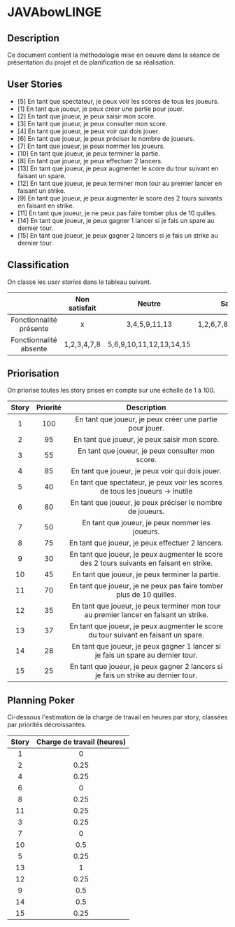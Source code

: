 JAVAbowLINGE
============

Description
------------

Ce document contient la méthodologie mise en oeuvre dans la séance de présentation du projet et de planification de sa réalisation.

User Stories
------------

- [5] En tant que spectateur, je peux voir les scores de tous les joueurs.
- [1] En tant que joueur, je peux créer une partie pour jouer.
- [2] En tant que joueur, je peux saisir mon score.
- [3] En tant que joueur, je peux consulter mon score.
- [4] En tant que joueur, je peux voir qui dois jouer.
- [6] En tant que joueur, je peux préciser le nombre de joueurs.
- [7] En tant que joueur, je peux nommer les joueurs.
- [10] En tant que joueur, je peux terminer la partie.
- [8] En tant que joueur, je peux effectuer 2 lancers.
- [13] En tant que joueur, je peux augmenter le score du tour suivant en faisant un spare.
- [12] En tant que joueur, je peux terminer mon tour au premier lancer en faisant un strike.
- [9] En tant que joueur, je peux augmenter le score des 2 tours suivants en faisant en strike.
- [11] En tant que joueur, je ne peux pas faire tomber plus de 10 quilles.
- [14] En tant que joueur, je peux gagner 1 lancer si je fais un spare au dernier tour.
- [15] En tant que joueur, je peux gagner 2 lancers si je fais un strike au dernier tour.

Classification
--------------

On classe les *user stories* dans le tableau suivant.


|                | Non satisfait  |         Neutre           |       Satisfait       |       
|      :---:     |      :---:     |            :---:         |         :---:         |
| Fonctionnalité présente|       x        | 3,4,5,9,11,13            | 1,2,6,7,8,10,12,14,15 |
| Fonctionnalité absente |  1,2,3,4,7,8   | 5,6,9,10,11,12,13,14,15  |            x          |

Priorisation
------------

On priorise toutes les story prises en compte sur une échelle de 1 à 100.

|    Story     |   Priorité    |  Description |
|     :---:    |      :---:    | :---:
|      1       |      100      | En tant que joueur, je peux créer une partie pour jouer. |
|      2       |       95      | En tant que joueur, je peux saisir mon score. |
|      3       |       55      | En tant que joueur, je peux consulter mon score. |
|      4       |       85      | En tant que joueur, je peux voir qui dois jouer. |
|      5       |       40      | En tant que spectateur, je peux voir les scores de tous les joueurs -> inutile |
|      6       |       80      | En tant que joueur, je peux préciser le nombre de joueurs. |
|      7       |       50      | En tant que joueur, je peux nommer les joueurs. |
|      8       |       75      | En tant que joueur, je peux effectuer 2 lancers. |
|      9       |       30      | En tant que joueur, je peux augmenter le score des 2 tours suivants en faisant en strike.|
|     10       |       45      | En tant que joueur, je peux terminer la partie. |
|     11       |       70      | En tant que joueur, je ne peux pas faire tomber plus de 10 quilles. |
|     12       |       35      | En tant que joueur, je peux terminer mon tour au premier lancer en faisant un strike. |
|     13       |       37      | En tant que joueur, je peux augmenter le score du tour suivant en faisant un spare. |
|     14       |       28      | En tant que joueur, je peux gagner 1 lancer si je fais un spare au dernier tour. |
|     15       |       25      | En tant que joueur, je peux gagner 2 lancers si je fais un strike au dernier tour. |

Planning Poker
--------------

Ci-dessous l'estimation de la charge de travail en heures par story, classées par priorités décroissantes.

|    Story     | Charge de travail (heures)|
|     :---:    |     :---:     |
|      1       |       0       |
|      2       |       0.25    |
|      4       |       0.25    |
|      6       |       0       |
|      8       |       0.25    |
|      11      |       0.25    |
|      3       |       0.25    |
|      7       |       0       |
|     10       |       0.5     |
|      5       |       0.25    |
|     13       |       1       |
|     12       |       0.25    |
|      9       |       0.5     |
|     14       |       0.5     |
|     15       |       0.25    |
